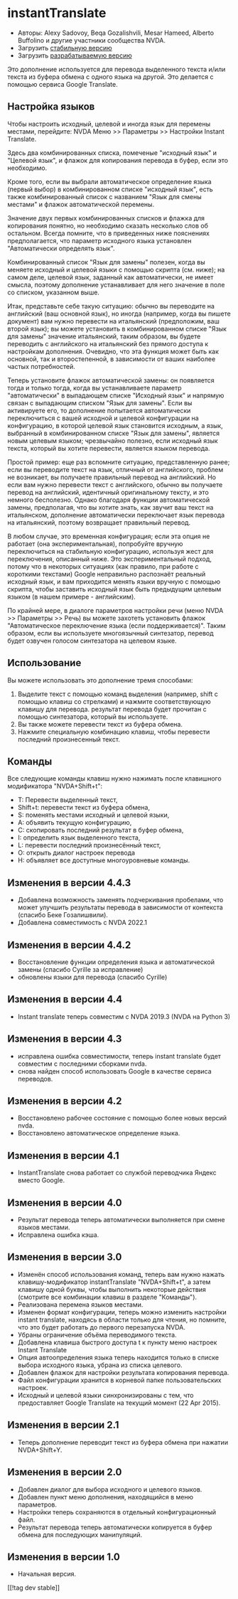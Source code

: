 # instantTranslate #

* Авторы: Alexy Sadovoy, Beqa Gozalishvili, Mesar Hameed, Alberto Buffolino
  и другие участники сообщества NVDA.
* Загрузить [стабильную версию][1]
* Загрузить [разрабатываемую версию][2]

Это дополнение используется для перевода выделенного текста и/или текста из
буфера обмена с одного языка на другой.  Это делается с помощью сервиса
Google Translate.

## Настройка языков ##
Чтобы настроить исходный, целевой и иногда  язык для перемены местами, перейдите: NVDA Меню >> Параметры >> Настройки Instant Translate.

Здесь два комбинированных списка, помеченые "исходный язык" и "Целевой
язык", и флажок для копирования перевода в буфер, если это необходимо.

Кроме того, если вы выбрали автоматическое определение языка (первый выбор)
в комбинированном списке "исходный язык", есть также комбинированный список
с названием "Язык для смены местами" и флажок автоматической перемены.

Значение двух первых комбинированных списков и флажка для копирования
понятно, но необходимо сказать несколько слов об остальном. Всегда помните,
что в приведенных ниже пояснениях предполагается, что параметр исходного
языка установлен "Автоматически определять язык".

Комбинированный список "Язык для замены" полезен, когда вы меняете исходный
и целевой языки с помощью скрипта (см. ниже); на самом деле, целевой язык,
заданный как автоматически, не имеет смысла, поэтому дополнение
устанавливает для него значение в поле со списком, указанном выше.

Итак, представьте себе такую ситуацию: обычно вы переводите на английский
(ваш основной язык), но иногда (например, когда вы пишете документ) вам
нужно перевести на итальянский (предположим, ваш второй язык); вы можете
установить в комбинированном списке "Язык для замены" значение итальянский,
таким образом, вы будете переводить с английского на итальянский без прямого
доступа к настройкам дополнения. Очевидно, что эта функция может быть как
основной, так и второстепенной, в зависимости от ваших наиболее частых
потребностей.

Теперь установите флажок автоматической замены: он появляется тогда и только
тогда, когда вы устанавливаете параметр "автоматически" в выпадающем списке
"Исходный язык" и напрямую связан с выпадающим списком "Язык для
замены". Если вы активируете его, то дополнение попытается автоматически
переключиться с вашей исходной и целевой конфигурации на конфигурацию, в
которой целевой язык становится исходным, а язык, выбранный в
комбинированном списке "Язык для замены", является новым целевым языком;
чрезвычайно полезно, если исходный язык текста, который вы хотите перевести,
является языком перевода.

Простой пример: еще раз вспомните ситуацию, представленную ранее; если вы
переводите текст на язык, отличный от английского, проблем не возникает, вы
получаете правильный перевод на английский. Но если вам нужно перевести
текст с английского, обычно вы получаете перевод на английский, идентичный
оригинальному тексту, и это немного бесполезно. Однако благодаря функции
автоматической замены, предполагая, что вы хотите знать, как звучит ваш
текст на итальянском, дополнение автоматически переключает язык перевода на
итальянский, поэтому возвращает правильный перевод.

В любом случае, это временная конфигурация; если эта опция не работает (она
экспериментальная), попробуйте вручную переключиться на стабильную
конфигурацию, используя жест для переключения, описанный ниже. Это
экспериментальный подход, потому что в некоторых ситуациях (как правило, при
работе с короткими текстами) Google неправильно распознаёт реальный исходный
язык, и вам приходится менять языки вручную с помощью скрипта, чтобы
заставить исходный язык быть предыдущим целевым языком (в нашем примере -
английским).

По крайней мере, в диалоге параметров настройки речи (меню NVDA >> Параметры >> Речь) вы можете захотеть установить флажок "Автоматическое переключение языка (если поддерживается)". Таким образом, если вы используете многоязычный синтезатор, перевод будет озвучен голосом синтезатора на целевом языке.

## Использование ##
Вы можете использовать это дополнение тремя способами:

1. Выделите текст с помощью команд выделения (например, shift с помощью
   клавиш со стрелками) и нажмите соответствующую клавишу для
   перевода. результат перевода будет прочитан с помощью синтезатора,
   который вы используете.
2. Вы также можете перевести текст из буфера обмена.
3. Нажмите специальную комбинацию клавиш, чтобы перевести последний
   произнесенный текст.

## Команды ##
Все следующие команды клавиш нужно нажимать после клавишного модификатора
"NVDA+Shift+t":

* T: Перевести выделенный текст,
* Shift+t: перевести текст из буфера обмена,
* S: поменять местами исходный и целевой языки,
* A: объявить текущую конфигурацию,
* C: скопировать последний результат в буфер обмена,
* I: определить язык выделенного текста,
* L: перевести последний произнесённый текст,
* O: открыть диалог настроек перевода
* H: объявляет все доступные многоуровневые команды.

## Изменения  в версии 4.4.3 ##
* Добавлена возможность заменять подчеркивания пробелами, что может улучшить
  результаты перевода в зависимости от контекста (спасибо Беке Гозалишвили).
* Добавлена совместимость с NVDA 2022.1

## Изменения  в версии 4.4.2 ##
* Восстановление функции определения языка и автоматической замены (спасибо
  Cyrille за исправление)
* обновлены языки для перевода (спасибо Cyrille)

## Изменения  в версии 4.4 ##
* Instant translate теперь совместим с NVDA 2019.3 (NVDA на Python 3)

## Изменения  в версии 4.3 ##
* исправлена ошибка совместимости, теперь instant translate будет совместим
  с последними сборками nvda.
* снова найден способ использовать Google в качестве сервиса переводов.

## Изменения  в версии 4.2 ##
* Восстановлено рабочее состояние с помощью более новых версий nvda.
* Восстановлено автоматическое определение языка.

## Изменения  в версии 4.1 ##
* InstantTranslate снова работает со службой переводчика Яндекс вместо
  Google.

## Изменения  в версии 4.0 ##
* Результат перевода теперь автоматически выполняется при смене языков
  местами.
* Исправлена ошибка кэша.

## Изменения  в версии 3.0 ##
* Изменён способ использования команд, теперь вам нужно нажать
  клавишу-модификатор instantTranslate "NVDA+Shift+t", а затем клавишу одной
  буквы, чтобы выполнить некоторые действия (смотрите все комбинации клавиш
  в разделе "Команды").
* Реализована перемена языков местами.
* Изменен формат конфигурации, теперь можно изменить настройки instant
  translate, находясь в области только для чтения, но помните, что это будет
  работать до первого перезапуска NVDA.
* Убраны ограничение объёма переводимого текста.
* Добавлена клавиша быстрого доступа t к  пункту меню настроек Instant
  Translate
* Опция автоопределения языка теперь находится только в списке выбора
  исходного языка, убрана из списка целевого.
* Добавлен флажок для настройки результата копирования перевода.
* Файл конфигурации хранится в корневой папке пользовательских настроек.
* Исходный и целевой языки синхронизированы с тем, что предоставляет Google
  Translate на текущий момент (22 Apr 2015).


## Изменения  в версии 2.1 ##
* Теперь дополнение переводит текст из буфера обмена при нажатии
  NVDA+Shift+Y.

## Изменения  в версии 2.0 ##
* Добавлен диалог для выбора исходного и целевого языков.
* Добавлен пункт меню дополнения, находящийся в меню параметров.
* Настройки теперь сохраняются в отдельный конфигурационный файл.
* Результат перевода теперь автоматически копируется в буфер обмена для
  последующих манипуляций.

## Изменения в версии 1.0 ##
* Начальная версия.


[[!tag dev stable]]

[1]: https://www.nvaccess.org/addonStore/legacy?file=instantTranslate

[2]: https://www.nvaccess.org/addonStore/legacy?file=it-dev
